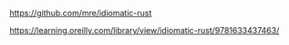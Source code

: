 https://github.com/mre/idiomatic-rust

https://learning.oreilly.com/library/view/idiomatic-rust/9781633437463/
